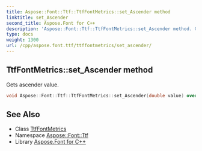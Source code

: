 ```yaml
---
title: Aspose::Font::Ttf::TtfFontMetrics::set_Ascender method
linktitle: set_Ascender
second_title: Aspose.Font for C++
description: 'Aspose::Font::Ttf::TtfFontMetrics::set_Ascender method. Gets ascender value in C++.'
type: docs
weight: 1300
url: /cpp/aspose.font.ttf/ttffontmetrics/set_ascender/
---
```

## TtfFontMetrics::set_Ascender method


Gets ascender value.

```cpp
void Aspose::Font::Ttf::TtfFontMetrics::set_Ascender(double value) override
```

## See Also

* Class [TtfFontMetrics](../)
* Namespace [Aspose::Font::Ttf](../../)
* Library [Aspose.Font for C++](../../../)
